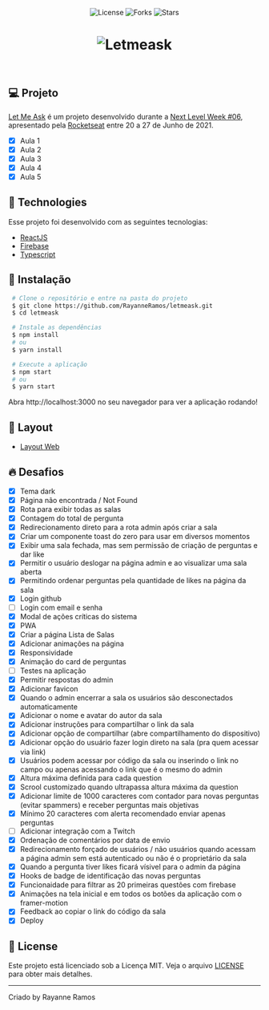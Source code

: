 <p align='center'>
  <img src='https://img.shields.io/badge/license-MIT-%23835afd' alt='License' />
  <img src='https://img.shields.io/badge/forks-MIT-%23835afd' alt='Forks' />
  <img src='https://img.shields.io/badge/stars-MIT-%23835afd' alt='Stars' />
</P>

<h1 align='center'>
  <img src='https://user-images.githubusercontent.com/43352880/123683373-819d7600-d822-11eb-9825-5f21cef4c924.png' title='Letmeask' alt='Letmeask'/>
</h1>

<br>

## 💻 Projeto
[Let Me Ask](https://letmeask-phi.vercel.app/) é um projeto desenvolvido durante a [Next Level Week #06](https://nextlevelweek.com/),
apresentado pela [Rocketseat](https://rocketseat.com.br) entre 20 a 27 de Junho de 2021.

 - [x] Aula 1
 - [x] Aula 2
 - [x] Aula 3
 - [x] Aula 4
 - [x] Aula 5

## 🧪 Technologies

Esse projeto foi desenvolvido com as seguintes tecnologias:

 - [ReactJS](https://reactjs.org)
 - [Firebase](https://firebase.google.com/)
 - [Typescript](https://www.typescriptlang.org/)

## 🚀 Instalação

```bash
 # Clone o repositório e entre na pasta do projeto
 $ git clone https://github.com/RayanneRamos/letmeask.git
 $ cd letmeask

 # Instale as dependências
 $ npm install
 # ou
 $ yarn install

 # Execute a aplicação
 $ npm start
 # ou
 $ yarn start
```
 Abra http://localhost:3000 no seu navegador para ver a aplicação rodando!

## 🔖 Layout

 - [Layout Web](https://www.figma.com/file/Uf2FtAixC7CNH2stDTTy0c/Letmeask-(Copy)?node-id=0%3A1)

## 🔥 Desafios
 - [x] Tema dark
 - [x] Página não encontrada / Not Found
 - [x] Rota para exibir todas as salas
 - [x] Contagem do total de pergunta
 - [x] Redirecionamento direto para a rota admin após criar a sala
 - [x] Criar um componente toast do zero para usar em diversos momentos
 - [x] Exibir uma sala fechada, mas sem permissão de criação de perguntas e dar like
 - [x] Permitir o usuário deslogar na página admin e ao visualizar uma sala aberta
 - [x] Permitindo ordenar perguntas pela quantidade de likes na página da sala
 - [x] Login github
 - [ ] Login com email e senha
 - [x] Modal de ações críticas do sistema
 - [x] PWA
 - [x] Criar a página Lista de Salas
 - [x] Adicionar animações na página
 - [x] Responsividade
 - [x] Animação do card de perguntas
 - [ ] Testes na aplicação
 - [x] Permitir respostas do admin
 - [x] Adicionar favicon
 - [x] Quando o admin encerrar a sala os usuários são desconectados automaticamente
 - [x] Adicionar o nome e avatar do autor da sala
 - [x] Adicionar instruções para compartilhar o link da sala
 - [x] Adicionar opção de compartilhar (abre compartilhamento do dispositivo)
 - [x] Adicionar opção do usuário fazer login direto na sala (pra quem acessar via link)
 - [x] Usuários podem acessar por código da sala ou inserindo o link no campo ou apenas acessando o link que é o mesmo do admin
 - [x] Altura máxima definida para cada question
 - [x] Scrool customizado quando ultrapassa altura máxima da question
 - [x] Adicionar limite de 1000 caracteres com contador para novas perguntas (evitar spammers) e receber perguntas mais objetivas
 - [x] Mínimo 20 caracteres com alerta recomendado enviar apenas perguntas
 - [ ] Adicionar integração com a Twitch
 - [x] Ordenação de comentários por data de envio
 - [x] Redirecionamento forçado de usuários / não usuários quando acessam a página admin sem está autenticado ou não é o proprietário da sala
 - [x] Quando a pergunta tiver likes ficará vísivel para o admin da página
 - [x] Hooks de badge de identificação das novas perguntas 
 - [x] Funcionaidade para filtrar as 20 primeiras questões com firebase
 - [x] Animações na tela inicial e em todos os botões da aplicação com o framer-motion
 - [x] Feedback ao copiar o link do código da sala
 - [x] Deploy

## 📝 License

Este projeto está licenciado sob a Licença MIT. Veja o arquivo [LICENSE](LICENSE) para obter mais detalhes.

---

<p aling="center">Criado by Rayanne Ramos</p>
